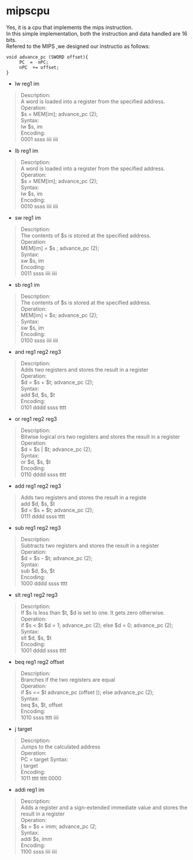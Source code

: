 mipscpu
=======

Yes, it is a cpu that implements the mips instruction.  
In this simple implementation, both the instruction and data handled are 16 bits.  
Refered to the MIPS ,we designed our instructio as follows:



    void advance_pc (SWORD offset){
         PC  =  nPC;
         nPC  += offset;
    }

* lw reg1 im
>Description:  
A word is loaded into a register from the specified address.  
Operation:  
$s = MEM[im]; advance_pc (2);  
Syntax:  
lw $s, im  
Encoding:  
0001 ssss iiii iiii

* lb reg1  im
>Description:  
A word is loaded into a register from the specified address.  
Operation:  
$s = MEM[im]; advance_pc (2);  
Syntax:  
lw $s, im  
Encoding:  
0010 ssss iiii iiii

* sw reg1 im
>Description:  
The contents of $s is stored at the specified address.  
Operation:  
MEM[im] = $s ; advance_pc (2);  
Syntax:  
sw $s, im  
Encoding:  
0011 ssss iiii iiii  

* sb reg1 im
>Description:  
The contents of $s is stored at the specified address.  
Operation:  
MEM[im] = $s; advance_pc (2);  
Syntax:  
sw $s, im  
Encoding:  
0100 ssss iiii iiii  
* and reg1 reg2 reg3 
>Description:  
Adds two registers and stores the result in a register  
Operation:  
$d = $s + $t; advance_pc (2);  
Syntax:  
add $d, $s, $t  
Encoding:  
0101 dddd ssss tttt

* or reg1 reg2 reg3
>Description:  
Bitwise logical ors two registers and stores the result in a register  
Operation:  
$d = $s | $t; advance_pc (2);  
Syntax:  
or $d, $s, $t  
Encoding:  
0110 dddd ssss tttt

* add reg1 reg2 reg3
> Adds two registers and stores the result in a registe  
add $d, $s, $t  
$d = $s + $t; advance_pc (2);  
0111 dddd ssss tttt

* sub reg1 reg2 reg3
>Description:  
Subtracts two registers and stores the result in a register  
Operation:  
$d = $s - $t; advance_pc (2);  
Syntax:  
sub $d, $s, $t  
Encoding:  
1000 dddd ssss tttt

* slt reg1 reg2 reg3
>Description:  
If $s is less than $t, $d is set to one. It gets zero otherwise.  
Operation:  
if $s < $t $d = 1; advance_pc (2); else $d = 0; advance_pc (2);  
Syntax:  
slt $d, $s, $t  
Encoding:  
1001 dddd ssss tttt

* beq reg1 reg2 offset
>Description:  
Branches if the two registers are equal  
Operation:  
if $s == $t advance_pc (offset )); else advance_pc (2);  
Syntax:  
beq $s, $t, offset  
Encoding:  
1010 ssss tttt iiii

* j target
>Description:  
Jumps to the calculated address  
Operation:  
PC = target
Syntax:  
j target  
Encoding:  
1011 tttt tttt 0000

* addi reg1 im
>Description:  
Adds a register and a sign-extended immediate value and stores the result in a register  
Operation:  
$s = $s + imm; advance_pc (2;  
Syntax:  
addi $s, imm  
Encoding:  
1100 ssss iiii iiii








